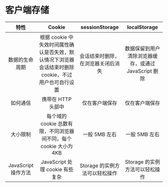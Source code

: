 # 客户端存储

| 特性 | Cookie | sessionStorage | localStorage | 
|:------:|:------:|:------:|:------:|
| 数据的生命周期 | 根据 cookie 中失效时间属性确认是否失效，默认情况下浏览器会话结束时删除 cookie，不过用户也可自行设置 | 会话结束时删除，在浏览器关闭后消失 | 数据保留到用户清除浏览器缓存，或通过 JavaScript 删除 |
| 如何通信 | 携带在 HTTP 头部中 | 仅在客户端保存 | 仅在客户端保存 |
| 大小限制 | 每个域的 cookie 总数有限，不同浏览器间不同，每个 cookie 大小为 4KB | 一般 5MB 左右 | 一般 5MB 左右 |
| JavaScript 操作方法 | JavaScript 处理 cookie 有些复杂 | Storage 的实例方法可以轻松操作 | Storage 的实例方法可以轻松操作 |
